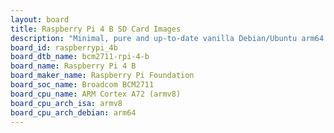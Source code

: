 ```yaml
---
layout: board
title: Raspberry Pi 4 B SD Card Images
description: "Minimal, pure and up-to-date vanilla Debian/Ubuntu arm64 SD card images for Raspberry Pi 4 B by Raspberry Pi Foundation, SoC: Broadcom BCM2711, CPU ISA: armv8"
board_id: raspberrypi_4b
board_dtb_name: bcm2711-rpi-4-b
board_name: Raspberry Pi 4 B
board_maker_name: Raspberry Pi Foundation
board_soc_name: Broadcom BCM2711
board_cpu_name: ARM Cortex A72 (armv8)
board_cpu_arch_isa: armv8
board_cpu_arch_debian: arm64
---
```

